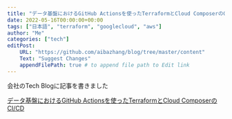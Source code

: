 ```yaml
---
title: "データ基盤におけるGitHub Actionsを使ったTerraformとCloud ComposerのCI/CD"
date: 2022-05-16T00:00:00+00:00
tags: ["日本語", "terraform", "googlecloud", "aws"]
author: "Me"
categories: ["tech"]
editPost:
    URL: "https://github.com/aibazhang/blog/tree/master/content"
    Text: "Suggest Changes"
    appendFilePath: true # to append file path to Edit link
---
```


会社のTech Blogに記事を書きました

[データ基盤におけるGitHub Actionsを使ったTerraformとCloud ComposerのCI/CD](https://buildersbox.corp-sansan.com/entry/2022/05/16/110000)
